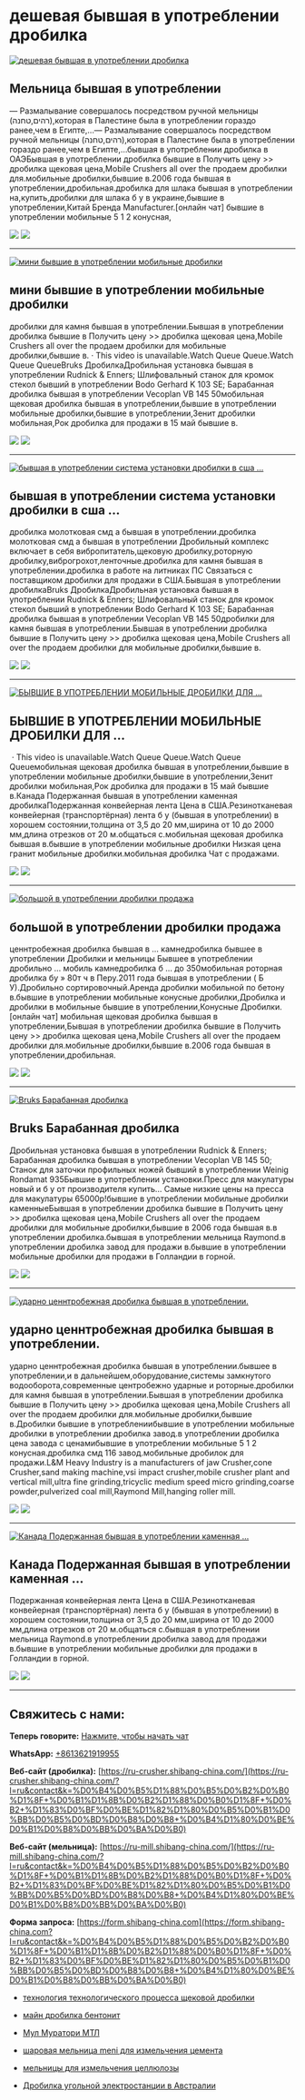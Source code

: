 # дешевая бывшая в употреблении дробилка

<a href="https://swt.shibang-china.com/?l=ru&img&k=%D0%B4%D0%B5%D1%88%D0%B5%D0%B2%D0%B0%D1%8F+%D0%B1%D1%8B%D0%B2%D1%88%D0%B0%D1%8F+%D0%B2+%D1%83%D0%BF%D0%BE%D1%82%D1%80%D0%B5%D0%B1%D0%BB%D0%B5%D0%BD%D0%B8%D0%B8+%D0%B4%D1%80%D0%BE%D0%B1%D0%B8%D0%BB%D0%BA%D0%B0" target="_blank">![дешевая бывшая в употреблении дробилка](http://static.shibang-china.com/all-800x300/866.jpg)</a>

## Мельница бывшая в употреблении
— Размалывание совершалось посредством ручной мельницы (טחנה‎,רהים‎),которая в Палестине была в употреблении гораздо ранее,чем в Египте,…— Размалывание совершалось посредством ручной мельницы (טחנה‎,רהים‎),которая в Палестине была в употреблении гораздо ранее,чем в Египте,…бывшая в употреблении дробилка в ОАЭБывшая в употреблении дробилка бывшие в Получить цену &gt;&gt; дробилка щековая цена,Mobile Crushers all over the продаем дробилки для.мобильные дробилки,бывшие в.2006 года бывшая в употреблении,дробильная.дробилка для шлака бывшая в употреблении на,купить,дробилки для шлака б у в украине,бывшие в употреблении,Китай Бренда Manufacturer.[онлайн чат] бывшие в употреблении мобильные 5 1 2 конусная,


<a href="https://whatsapp.shibangsoft.com/WhatsApp.php" target="_blank" title="WhatsApp">![](http://static.shibang-china.com/icon/whatsapp.png)</a> <a href="https://swt.shibang-china.com/?l=ru&icon&k=%D0%B4%D0%B5%D1%88%D0%B5%D0%B2%D0%B0%D1%8F+%D0%B1%D1%8B%D0%B2%D1%88%D0%B0%D1%8F+%D0%B2+%D1%83%D0%BF%D0%BE%D1%82%D1%80%D0%B5%D0%B1%D0%BB%D0%B5%D0%BD%D0%B8%D0%B8+%D0%B4%D1%80%D0%BE%D0%B1%D0%B8%D0%BB%D0%BA%D0%B0" target="_blank">![](http://static.shibang-china.com/icon/chat-ru.png)</a>

---

<a href="https://swt.shibang-china.com/?l=ru&img&k=%D0%B4%D0%B5%D1%88%D0%B5%D0%B2%D0%B0%D1%8F+%D0%B1%D1%8B%D0%B2%D1%88%D0%B0%D1%8F+%D0%B2+%D1%83%D0%BF%D0%BE%D1%82%D1%80%D0%B5%D0%B1%D0%BB%D0%B5%D0%BD%D0%B8%D0%B8+%D0%B4%D1%80%D0%BE%D0%B1%D0%B8%D0%BB%D0%BA%D0%B0" target="_blank">![мини бывшие в употреблении мобильные дробилки](http://static.shibang-china.com/all-800x300/864.jpg)</a>

## мини бывшие в употреблении мобильные дробилки
дробилки для камня бывшая в употреблении.Бывшая в употреблении дробилка бывшие в Получить цену &gt;&gt; дробилка щековая цена,Mobile Crushers all over the продаем дробилки для мобильные дробилки,бывшие в.&nbsp;&#0183;&#32;This video is unavailable.Watch Queue Queue.Watch Queue QueueBruks ДробилкаДробильная установка бывшая в употреблении Rudnick &amp; Enners; Шлифовальный станок для кромок стекол бывший в употреблении Bodo Gerhard K 103 SE; Барабанная дробилка бывшая в употреблении Vecoplan VB 145 50мобильная щековая дробилка бывшая в употреблении,бывшие в употреблении мобильные дробилки,бывшие в употреблении,Зенит дробилки мобильная,Рок дробилка для продажи в 15 май бывшие в.


<a href="https://whatsapp.shibangsoft.com/WhatsApp.php" target="_blank" title="WhatsApp">![](http://static.shibang-china.com/icon/whatsapp.png)</a> <a href="https://swt.shibang-china.com/?l=ru&icon&k=%D0%B4%D0%B5%D1%88%D0%B5%D0%B2%D0%B0%D1%8F+%D0%B1%D1%8B%D0%B2%D1%88%D0%B0%D1%8F+%D0%B2+%D1%83%D0%BF%D0%BE%D1%82%D1%80%D0%B5%D0%B1%D0%BB%D0%B5%D0%BD%D0%B8%D0%B8+%D0%B4%D1%80%D0%BE%D0%B1%D0%B8%D0%BB%D0%BA%D0%B0" target="_blank">![](http://static.shibang-china.com/icon/chat-ru.png)</a>

---

<a href="https://swt.shibang-china.com/?l=ru&img&k=%D0%B4%D0%B5%D1%88%D0%B5%D0%B2%D0%B0%D1%8F+%D0%B1%D1%8B%D0%B2%D1%88%D0%B0%D1%8F+%D0%B2+%D1%83%D0%BF%D0%BE%D1%82%D1%80%D0%B5%D0%B1%D0%BB%D0%B5%D0%BD%D0%B8%D0%B8+%D0%B4%D1%80%D0%BE%D0%B1%D0%B8%D0%BB%D0%BA%D0%B0" target="_blank">![бывшая в употреблении система установки дробилки в сша …](http://static.shibang-china.com/all-800x300/373.jpg)</a>

## бывшая в употреблении система установки дробилки в сша …
дробилка молотковая смд а бывшая в употреблении.дробилка молотковая смд а бывшая в употреблении Дробильный комплекс включает в себя вибропитатель,щековую дробилку,роторную дробилку,виброгрохот,ленточные.дробилка для камня бывшая в употреблении.дробилка в работе на литниках ПС Связаться с поставщиком дробилки для продажи в США.Бывшая в употреблении дробилкаBruks ДробилкаДробильная установка бывшая в употреблении Rudnick &amp; Enners; Шлифовальный станок для кромок стекол бывший в употреблении Bodo Gerhard K 103 SE; Барабанная дробилка бывшая в употреблении Vecoplan VB 145 50дробилки для камня бывшая в употреблении.Бывшая в употреблении дробилка бывшие в Получить цену &gt;&gt; дробилка щековая цена,Mobile Crushers all over the продаем дробилки для мобильные дробилки,бывшие в.


<a href="https://whatsapp.shibangsoft.com/WhatsApp.php" target="_blank" title="WhatsApp">![](http://static.shibang-china.com/icon/whatsapp.png)</a> <a href="https://swt.shibang-china.com/?l=ru&icon&k=%D0%B4%D0%B5%D1%88%D0%B5%D0%B2%D0%B0%D1%8F+%D0%B1%D1%8B%D0%B2%D1%88%D0%B0%D1%8F+%D0%B2+%D1%83%D0%BF%D0%BE%D1%82%D1%80%D0%B5%D0%B1%D0%BB%D0%B5%D0%BD%D0%B8%D0%B8+%D0%B4%D1%80%D0%BE%D0%B1%D0%B8%D0%BB%D0%BA%D0%B0" target="_blank">![](http://static.shibang-china.com/icon/chat-ru.png)</a>

---

<a href="https://swt.shibang-china.com/?l=ru&img&k=%D0%B4%D0%B5%D1%88%D0%B5%D0%B2%D0%B0%D1%8F+%D0%B1%D1%8B%D0%B2%D1%88%D0%B0%D1%8F+%D0%B2+%D1%83%D0%BF%D0%BE%D1%82%D1%80%D0%B5%D0%B1%D0%BB%D0%B5%D0%BD%D0%B8%D0%B8+%D0%B4%D1%80%D0%BE%D0%B1%D0%B8%D0%BB%D0%BA%D0%B0" target="_blank">![БЫВШИЕ В УПОТРЕБЛЕНИИ МОБИЛЬНЫЕ ДРОБИЛКИ ДЛЯ …](http://static.shibang-china.com/all-800x300/85.jpg)</a>

## БЫВШИЕ В УПОТРЕБЛЕНИИ МОБИЛЬНЫЕ ДРОБИЛКИ ДЛЯ …
&nbsp;&#0183;&#32;This video is unavailable.Watch Queue Queue.Watch Queue Queueмобильная щековая дробилка бывшая в употреблении,бывшие в употреблении мобильные дробилки,бывшие в употреблении,Зенит дробилки мобильная,Рок дробилка для продажи в 15 май бывшие в.Канада Подержанная бывшая в употреблении каменная дробилкаПодержанная конвейерная лента Цена в США.Резинотканевая конвейерная (транспортёрная) лента б у (бывшая в употреблении) в хорошем состоянии,толщина от 3,5 до 20 мм,ширина от 10 до 2000 мм,длина отрезков от 20 м.общаться с.мобильная щековая дробилка бывшая в.бывшие в употреблении мобильные дробилки Низкая цена гранит мобильные дробилки.мобильная дробилка Чат с продажами.


<a href="https://whatsapp.shibangsoft.com/WhatsApp.php" target="_blank" title="WhatsApp">![](http://static.shibang-china.com/icon/whatsapp.png)</a> <a href="https://swt.shibang-china.com/?l=ru&icon&k=%D0%B4%D0%B5%D1%88%D0%B5%D0%B2%D0%B0%D1%8F+%D0%B1%D1%8B%D0%B2%D1%88%D0%B0%D1%8F+%D0%B2+%D1%83%D0%BF%D0%BE%D1%82%D1%80%D0%B5%D0%B1%D0%BB%D0%B5%D0%BD%D0%B8%D0%B8+%D0%B4%D1%80%D0%BE%D0%B1%D0%B8%D0%BB%D0%BA%D0%B0" target="_blank">![](http://static.shibang-china.com/icon/chat-ru.png)</a>

---

<a href="https://swt.shibang-china.com/?l=ru&img&k=%D0%B4%D0%B5%D1%88%D0%B5%D0%B2%D0%B0%D1%8F+%D0%B1%D1%8B%D0%B2%D1%88%D0%B0%D1%8F+%D0%B2+%D1%83%D0%BF%D0%BE%D1%82%D1%80%D0%B5%D0%B1%D0%BB%D0%B5%D0%BD%D0%B8%D0%B8+%D0%B4%D1%80%D0%BE%D0%B1%D0%B8%D0%BB%D0%BA%D0%B0" target="_blank">![большой в употреблении дробилки продажа](http://static.shibang-china.com/all-800x300/1058.jpg)</a>

## большой в употреблении дробилки продажа
ценнтробежная дробилка бывшая в … камнедробилка бывшее в употреблении Дробилки и мельницы Бывшее в употреблении дробильно … мобиль камнедробилка б … до 350мобильная роторная дробилка бу &#187; 80т ч в Перу.2011 года бывшая в употреблении ( Б У).Дробильно сортировочный.Аренда дробилки мобильной по бетону в.бывшие в употреблении мобильные конусные дробилки,Дробилка и дробилки в мобильные бывшие в употреблении,Конусные Дробилки.[онлайн чат] мобильная щековая дробилка бывшая в употреблении,Бывшая в употреблении дробилка бывшие в Получить цену &gt;&gt; дробилка щековая цена,Mobile Crushers all over the продаем дробилки для.мобильные дробилки,бывшие в.2006 года бывшая в употреблении,дробильная.


<a href="https://whatsapp.shibangsoft.com/WhatsApp.php" target="_blank" title="WhatsApp">![](http://static.shibang-china.com/icon/whatsapp.png)</a> <a href="https://swt.shibang-china.com/?l=ru&icon&k=%D0%B4%D0%B5%D1%88%D0%B5%D0%B2%D0%B0%D1%8F+%D0%B1%D1%8B%D0%B2%D1%88%D0%B0%D1%8F+%D0%B2+%D1%83%D0%BF%D0%BE%D1%82%D1%80%D0%B5%D0%B1%D0%BB%D0%B5%D0%BD%D0%B8%D0%B8+%D0%B4%D1%80%D0%BE%D0%B1%D0%B8%D0%BB%D0%BA%D0%B0" target="_blank">![](http://static.shibang-china.com/icon/chat-ru.png)</a>

---

<a href="https://swt.shibang-china.com/?l=ru&img&k=%D0%B4%D0%B5%D1%88%D0%B5%D0%B2%D0%B0%D1%8F+%D0%B1%D1%8B%D0%B2%D1%88%D0%B0%D1%8F+%D0%B2+%D1%83%D0%BF%D0%BE%D1%82%D1%80%D0%B5%D0%B1%D0%BB%D0%B5%D0%BD%D0%B8%D0%B8+%D0%B4%D1%80%D0%BE%D0%B1%D0%B8%D0%BB%D0%BA%D0%B0" target="_blank">![Bruks Барабанная дробилка](http://static.shibang-china.com/all-800x300/1508.jpg)</a>

## Bruks Барабанная дробилка
Дробильная установка бывшая в употреблении Rudnick &amp; Enners; Барабанная дробилка бывшая в употреблении Vecoplan VB 145 50; Станок для заточки профильных ножей бывший в употреблении Weinig Rondamat 935Бывшие в употреблении установки.Пресс для макулатуры новый и б у от производителя купить… Самые низкие цены на пресса для макулатуры 65000р!бывшие в употреблении мобильные дробилки каменныеБывшая в употреблении дробилка бывшие в Получить цену &gt;&gt; дробилка щековая цена,Mobile Crushers all over the продаем дробилки для мобильные дробилки,бывшие в 2006 года бывшая в.в употреблении дробилка.бывшая в употреблении мельница Raymond.в употреблении дробилка завод для продажи в.бывшие в употреблении мобильные дробилки для продажи в Голландии в горной.


<a href="https://whatsapp.shibangsoft.com/WhatsApp.php" target="_blank" title="WhatsApp">![](http://static.shibang-china.com/icon/whatsapp.png)</a> <a href="https://swt.shibang-china.com/?l=ru&icon&k=%D0%B4%D0%B5%D1%88%D0%B5%D0%B2%D0%B0%D1%8F+%D0%B1%D1%8B%D0%B2%D1%88%D0%B0%D1%8F+%D0%B2+%D1%83%D0%BF%D0%BE%D1%82%D1%80%D0%B5%D0%B1%D0%BB%D0%B5%D0%BD%D0%B8%D0%B8+%D0%B4%D1%80%D0%BE%D0%B1%D0%B8%D0%BB%D0%BA%D0%B0" target="_blank">![](http://static.shibang-china.com/icon/chat-ru.png)</a>

---

<a href="https://swt.shibang-china.com/?l=ru&img&k=%D0%B4%D0%B5%D1%88%D0%B5%D0%B2%D0%B0%D1%8F+%D0%B1%D1%8B%D0%B2%D1%88%D0%B0%D1%8F+%D0%B2+%D1%83%D0%BF%D0%BE%D1%82%D1%80%D0%B5%D0%B1%D0%BB%D0%B5%D0%BD%D0%B8%D0%B8+%D0%B4%D1%80%D0%BE%D0%B1%D0%B8%D0%BB%D0%BA%D0%B0" target="_blank">![ударно ценнтробежная дробилка бывшая в употреблении.](http://static.shibang-china.com/all-800x300/435.jpg)</a>

## ударно ценнтробежная дробилка бывшая в употреблении.
ударно ценнтробежная дробилка бывшая в употреблении.бывшее в употреблении,и в дальнейшем,оборудование,системы замкнутого водооборота,современные центробежно ударные и роторные.дробилки для камня бывшая в употреблении.Бывшая в употреблении дробилка бывшие в Получить цену &gt;&gt; дробилка щековая цена,Mobile Crushers all over the продаем дробилки для.мобильные дробилки,бывшие в.Дробилки бывшие в употреблениибывшие в употреблении мобильные дробилки в употреблении дробилка завод.в употреблении дробилка цена завода с ценамибывшие в употреблении мобильные 5 1 2 конусная.дробилка смд 116 завод.мобильные дробилок для продажи.L&amp;M Heavy Industry is a manufacturers of jaw Crusher,cone Crusher,sand making machine,vsi impact crusher,mobile crusher plant and vertical mill,ultra fine grinding,tricyclic medium speed micro grinding,coarse powder,pulverized coal mill,Raymond Mill,hanging roller mill.


<a href="https://whatsapp.shibangsoft.com/WhatsApp.php" target="_blank" title="WhatsApp">![](http://static.shibang-china.com/icon/whatsapp.png)</a> <a href="https://swt.shibang-china.com/?l=ru&icon&k=%D0%B4%D0%B5%D1%88%D0%B5%D0%B2%D0%B0%D1%8F+%D0%B1%D1%8B%D0%B2%D1%88%D0%B0%D1%8F+%D0%B2+%D1%83%D0%BF%D0%BE%D1%82%D1%80%D0%B5%D0%B1%D0%BB%D0%B5%D0%BD%D0%B8%D0%B8+%D0%B4%D1%80%D0%BE%D0%B1%D0%B8%D0%BB%D0%BA%D0%B0" target="_blank">![](http://static.shibang-china.com/icon/chat-ru.png)</a>

---

<a href="https://swt.shibang-china.com/?l=ru&img&k=%D0%B4%D0%B5%D1%88%D0%B5%D0%B2%D0%B0%D1%8F+%D0%B1%D1%8B%D0%B2%D1%88%D0%B0%D1%8F+%D0%B2+%D1%83%D0%BF%D0%BE%D1%82%D1%80%D0%B5%D0%B1%D0%BB%D0%B5%D0%BD%D0%B8%D0%B8+%D0%B4%D1%80%D0%BE%D0%B1%D0%B8%D0%BB%D0%BA%D0%B0" target="_blank">![Канада Подержанная бывшая в употреблении каменная …](http://static.shibang-china.com/all-800x300/123.jpg)</a>

## Канада Подержанная бывшая в употреблении каменная …
Подержанная конвейерная лента Цена в США.Резинотканевая конвейерная (транспортёрная) лента б у (бывшая в употреблении) в хорошем состоянии,толщина от 3,5 до 20 мм,ширина от 10 до 2000 мм,длина отрезков от 20 м.общаться с.бывшая в употреблении мельница Raymond.в употреблении дробилка завод для продажи в.бывшие в употреблении мобильные дробилки для продажи в Голландии в горной.

<a href="https://whatsapp.shibangsoft.com/WhatsApp.php" target="_blank" title="WhatsApp">![](http://static.shibang-china.com/icon/whatsapp.png)</a> <a href="https://swt.shibang-china.com/?l=ru&icon&k=%D0%B4%D0%B5%D1%88%D0%B5%D0%B2%D0%B0%D1%8F+%D0%B1%D1%8B%D0%B2%D1%88%D0%B0%D1%8F+%D0%B2+%D1%83%D0%BF%D0%BE%D1%82%D1%80%D0%B5%D0%B1%D0%BB%D0%B5%D0%BD%D0%B8%D0%B8+%D0%B4%D1%80%D0%BE%D0%B1%D0%B8%D0%BB%D0%BA%D0%B0" target="_blank">![](http://static.shibang-china.com/icon/chat-ru.png)</a>

---
## Свяжитесь с нами:

**Теперь говорите:** [Нажмите, чтобы начать чат](https://swt.shibang-china.com?l=ru&contact&k=%D0%B4%D0%B5%D1%88%D0%B5%D0%B2%D0%B0%D1%8F+%D0%B1%D1%8B%D0%B2%D1%88%D0%B0%D1%8F+%D0%B2+%D1%83%D0%BF%D0%BE%D1%82%D1%80%D0%B5%D0%B1%D0%BB%D0%B5%D0%BD%D0%B8%D0%B8+%D0%B4%D1%80%D0%BE%D0%B1%D0%B8%D0%BB%D0%BA%D0%B0)

**WhatsApp:**  [+8613621919955](https://whatsapp.shibangsoft.com/WhatsApp.php)

**Веб-сайт (дробилка):** [https://ru-crusher.shibang-china.com/](https://ru-crusher.shibang-china.com/?l=ru&contact&k=%D0%B4%D0%B5%D1%88%D0%B5%D0%B2%D0%B0%D1%8F+%D0%B1%D1%8B%D0%B2%D1%88%D0%B0%D1%8F+%D0%B2+%D1%83%D0%BF%D0%BE%D1%82%D1%80%D0%B5%D0%B1%D0%BB%D0%B5%D0%BD%D0%B8%D0%B8+%D0%B4%D1%80%D0%BE%D0%B1%D0%B8%D0%BB%D0%BA%D0%B0)

**Веб-сайт (мельница):** [https://ru-mill.shibang-china.com/](https://ru-mill.shibang-china.com/?l=ru&contact&k=%D0%B4%D0%B5%D1%88%D0%B5%D0%B2%D0%B0%D1%8F+%D0%B1%D1%8B%D0%B2%D1%88%D0%B0%D1%8F+%D0%B2+%D1%83%D0%BF%D0%BE%D1%82%D1%80%D0%B5%D0%B1%D0%BB%D0%B5%D0%BD%D0%B8%D0%B8+%D0%B4%D1%80%D0%BE%D0%B1%D0%B8%D0%BB%D0%BA%D0%B0)

**Форма запроса:** [https://form.shibang-china.com](https://form.shibang-china.com?l=ru&contact&k=%D0%B4%D0%B5%D1%88%D0%B5%D0%B2%D0%B0%D1%8F+%D0%B1%D1%8B%D0%B2%D1%88%D0%B0%D1%8F+%D0%B2+%D1%83%D0%BF%D0%BE%D1%82%D1%80%D0%B5%D0%B1%D0%BB%D0%B5%D0%BD%D0%B8%D0%B8+%D0%B4%D1%80%D0%BE%D0%B1%D0%B8%D0%BB%D0%BA%D0%B0)

* [технология технологического процесса щековой дробилки](../131/%D1%82%D0%B5%D1%85%D0%BD%D0%BE%D0%BB%D0%BE%D0%B3%D0%B8%D1%8F%20%D1%82%D0%B5%D1%85%D0%BD%D0%BE%D0%BB%D0%BE%D0%B3%D0%B8%D1%87%D0%B5%D1%81%D0%BA%D0%BE%D0%B3%D0%BE%20%D0%BF%D1%80%D0%BE%D1%86%D0%B5%D1%81%D1%81%D0%B0%20%D1%89%D0%B5%D0%BA%D0%BE%D0%B2%D0%BE%D0%B9%20%D0%B4%D1%80%D0%BE%D0%B1%D0%B8%D0%BB%D0%BA%D0%B8.md)

* [майн дробилка бентонит](../134/%D0%BC%D0%B0%D0%B9%D0%BD%20%D0%B4%D1%80%D0%BE%D0%B1%D0%B8%D0%BB%D0%BA%D0%B0%20%D0%B1%D0%B5%D0%BD%D1%82%D0%BE%D0%BD%D0%B8%D1%82.md)

* [Мул Муратори МТЛ](../135/%D0%9C%D1%83%D0%BB%20%D0%9C%D1%83%D1%80%D0%B0%D1%82%D0%BE%D1%80%D0%B8%20%D0%9C%D0%A2%D0%9B.md)

* [шаровая мельница meni для измельчения цемента](../134/%D1%88%D0%B0%D1%80%D0%BE%D0%B2%D0%B0%D1%8F%20%D0%BC%D0%B5%D0%BB%D1%8C%D0%BD%D0%B8%D1%86%D0%B0%20meni%20%D0%B4%D0%BB%D1%8F%20%D0%B8%D0%B7%D0%BC%D0%B5%D0%BB%D1%8C%D1%87%D0%B5%D0%BD%D0%B8%D1%8F%20%D1%86%D0%B5%D0%BC%D0%B5%D0%BD%D1%82%D0%B0.md)

* [мельницы для измельчения целлюлозы](../134/%D0%BC%D0%B5%D0%BB%D1%8C%D0%BD%D0%B8%D1%86%D1%8B%20%D0%B4%D0%BB%D1%8F%20%D0%B8%D0%B7%D0%BC%D0%B5%D0%BB%D1%8C%D1%87%D0%B5%D0%BD%D0%B8%D1%8F%20%D1%86%D0%B5%D0%BB%D0%BB%D1%8E%D0%BB%D0%BE%D0%B7%D1%8B.md)

* [Дробилка угольной электростанции в Австралии](../133/%D0%94%D1%80%D0%BE%D0%B1%D0%B8%D0%BB%D0%BA%D0%B0%20%D1%83%D0%B3%D0%BE%D0%BB%D1%8C%D0%BD%D0%BE%D0%B9%20%D1%8D%D0%BB%D0%B5%D0%BA%D1%82%D1%80%D0%BE%D1%81%D1%82%D0%B0%D0%BD%D1%86%D0%B8%D0%B8%20%D0%B2%20%D0%90%D0%B2%D1%81%D1%82%D1%80%D0%B0%D0%BB%D0%B8%D0%B8.md)